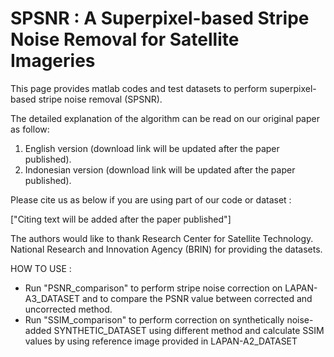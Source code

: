 # SPSNR : A Superpixel-based Stripe Noise Removal for Satellite Imageries

This page provides matlab codes and test datasets to perform superpixel-based stripe noise removal (SPSNR).

The detailed explanation of the algorithm can be read on our original paper as follow:
1. English version (download link will be updated after the paper published).
2. Indonesian version (download link will be updated after the paper published).

Please cite us as below if you are using part of our code or dataset :

["Citing text will be added after the paper published"]

The authors would like to thank Research Center for Satellite Technology. National Research and Innovation Agency (BRIN) for providing the datasets.

HOW TO USE :
- Run "PSNR_comparison" to perform stripe noise correction on LAPAN-A3_DATASET and to compare the PSNR value between corrected and uncorrected method.
- Run "SSIM_comparison" to perform correction on synthetically noise-added SYNTHETIC_DATASET using different method and calculate SSIM values by using reference image provided in LAPAN-A2_DATASET
